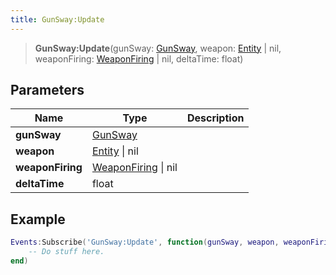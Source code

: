 ```yaml
---
title: GunSway:Update
---
```


> **GunSway:Update**(gunSway: [GunSway](/vext/ref/shared/type/gunsway), weapon: [Entity](/vext/ref/shared/type/entity) \| nil, weaponFiring: [WeaponFiring](/vext/ref/shared/type/weaponfiring) \| nil, deltaTime: float)

## Parameters

| Name | Type | Description |
| ---- | ---- | ----------- |
| **gunSway** | [GunSway](/vext/ref/shared/type/gunsway) |  |
| **weapon** | [Entity](/vext/ref/shared/type/entity) \| nil |  |
| **weaponFiring** | [WeaponFiring](/vext/ref/shared/type/weaponfiring) \| nil |  |
| **deltaTime** | float |  |

## Example

```lua
Events:Subscribe('GunSway:Update', function(gunSway, weapon, weaponFiring, deltaTime)
    -- Do stuff here.
end)
```
